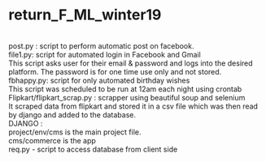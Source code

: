 # return_F_ML_winter19
<br>
post.py : script to perform automatic post on facebook.
<br>
file1.py: script for automated login in Facebook and Gmail<br>
This script asks user for their email & password and logs into the desired platform. The password is for one time use only and not stored.
<br>
fbhappy.py: script for only automated birthday wishes <br>
This script was scheduled to be run at 12am each night using crontab
<br>
Flipkart/flipkart_scrap.py : scrapper using beautiful soup and selenium <br>
It scraped data from flipkart and stored it in a csv file which was then read by django and added to the database.
<br>
DJANGO : <br> 
project/env/cms is the main project file.
<br>
cms/commerce is the app
<br>
req.py - script to access database from client side
